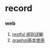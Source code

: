 # record


### web

001. [restful 规则详解](https://github.com/tanlanchou/record/blob/main/blog/web/restful.md)
002. [graphql基本使用](https://github.com/tanlanchou/record/blob/main/blog/web/graphql.md)
